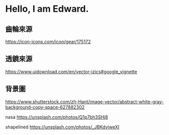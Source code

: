 # Hello, I am Edward.

## 齒輪來源
https://icon-icons.com/icon/gear/175172

## 透鏡來源
https://www.uidownload.com/en/vector-jzics#google_vignette

## 背景圖
https://www.shutterstock.com/zh-Hant/image-vector/abstract-white-gray-background-copy-space-627882302

nasa
https://unsplash.com/photos/Q1p7bh3SHj8

shapelined
https://unsplash.com/photos/_JBKdviweXI
